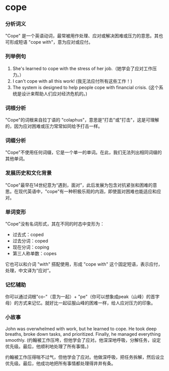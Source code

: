# cope

### 分析词义

  

"Cope" 是一个英语动词，最常被用作处理、应对或解决困难或压力的意思。其也可形成短语 "cope with"，意为应对或应付。

  

### 列举例句

  

1.  She's learned to cope with the stress of her job.（她学会了应对工作压力。）
2.  I can't cope with all this work! (我无法应付所有这些工作！)
3.  The system is designed to help people cope with financial crisis. (这个系统是设计来帮助人们应对经济危机的。)

  

### 词根分析

  

"Cope"的词根来自拉丁语的 "colaphus"，意思是"打击"或"打击"，这是可理解的，因为应对困难或压力常常如同给予打击一样。

  

### 词缀分析

  

"Cope"不使用任何词缀，它是一个单一的单词。在此，我们无法列出相同词缀的其他单词。

  

### 发展历史和文化背景

  

"Cope"最早在14世纪意为“遇到，面对”，此后发展为包含对抗紧张和困难的意思。在现代英语中，"cope"有一种积极乐观的内涵，即使面对困难也能适应和应对。

  

### 单词变形

  

"Cope"没有名词形式，其在不同的时态中变形为：

  

*   过去式：coped
*   过去分词：coped
*   现在分词：coping
*   第三人称单数：copes

  

它也可以和介词 "with" 搭配使用，形成 "cope with" 这个固定短语，表示应付，处理，中文译为“应对”。

  

### 记忆辅助

  

你可以通过词根"co-"（意为一起）+ "pe"（你可以想象成peak（山峰）的首字母）的方式来记忆。就好比一起征服山峰的困难一样，给人应对压力的印象。

  

### 小故事

  

John was overwhelmed with work, but he learned to cope. He took deep breaths, broke down tasks, and prioritized. Finally, he managed everything smoothly. (约翰被工作压垮，但他学会了应对。他深深地呼吸，分解任务，设定优先级。最后，他顺利地处理了所有事情。)

  

约翰被工作压得喘不过气，但他学会了应对。他做深呼吸，把任务拆解，然后设立优先级。最后，他成功地把所有事情都处理得井井有条。

